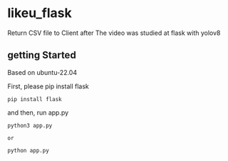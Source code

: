 # likeu_flask

Return CSV file to Client after The video was studied at flask with yolov8

## getting Started
Based on ubuntu-22.04

First, please pip install flask
~~~
pip install flask
~~~

and then, run app.py
~~~
python3 app.py

or

python app.py
~~~
